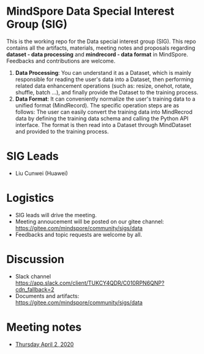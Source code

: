 # MindSpore Data Special Interest Group (SIG)

This is the working repo for the Data special interest group (SIG). This repo contains all the artifacts, materials, meeting notes and proposals regarding **dataset - data processing** and **mindrecord - data format** in MindSpore. Feedbacks and contributions are welcome.
1. **Data Processing**: You can understand it as a Dataset, which is mainly responsible for reading the user's data into a Dataset, then performing related data enhancement operations (such as: resize, onehot, rotate, shuffle, batch ...), and finally provide the Dataset to the training process.
2. **Data Format**: It can conveniently normalize the user's training data to a unified format (MindRecord). The specific operation steps are as follows: The user can easily convert the training data into MindRecrod data by defining the training data schema and calling the Python API interface. The format is then read into a Dataset through MindDataset and provided to the training process.

# SIG Leads

* Liu Cunwei (Huawei)

# Logistics

* SIG leads will drive the meeting.
* Meeting annoucement will be posted on our gitee channel: https://gitee.com/mindspore/community/sigs/data
* Feedbacks and topic requests are welcome by all.

# Discussion

* Slack channel https://app.slack.com/client/TUKCY4QDR/C010RPN6QNP?cdn_fallback=2
* Documents and artifacts: https://gitee.com/mindspore/community/sigs/data

# Meeting notes

* [Thursday April 2, 2020](./meetings/001-20200402.md)

